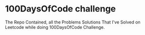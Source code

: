 # 100DaysOfCode challenge 
The Repo Contained, all the Problems Solutions That I've Solved on Leetcode while doing 100DaysOfCode Challenge.
